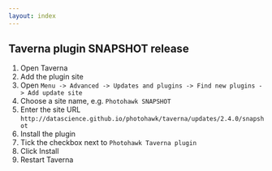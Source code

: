 ```yaml
---
layout: index
---
```


## Taverna plugin SNAPSHOT release

1. Open Taverna
2. Add the plugin site
  1. Open `Menu -> Advanced -> Updates and plugins -> Find new plugins -> Add update site`
  2. Choose a site name, e.g. `Photohawk SNAPSHOT`
  3. Enter the site URL `http://datascience.github.io/photohawk/taverna/updates/2.4.0/snapshot`
3. Install the plugin
  1. Tick the checkbox next to `Photohawk Taverna plugin`
  2. Click Install
4. Restart Taverna